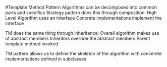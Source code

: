 ﻿#Template Method Pattern
Algorithms can be decomposed into common parts and specifics
Strategy pattern does this through composition:
High Level Algorithm uses an interface
Concrete implementations implement the interface

TM does the same thing through inheritance:
Overall algorithm makes use of abstract members
Inheritors override the abstract members
Parent template method invoked

TM pattern allows us to define the skeleton of the algorithm with concerete implementations defined in subclasses